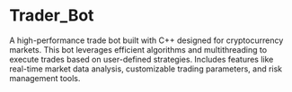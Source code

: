 # Trader_Bot
A high-performance trade bot built with C++ designed for cryptocurrency markets. This bot leverages efficient algorithms and multithreading to execute trades based on user-defined strategies. Includes features like real-time market data analysis, customizable trading parameters, and risk management tools. 
